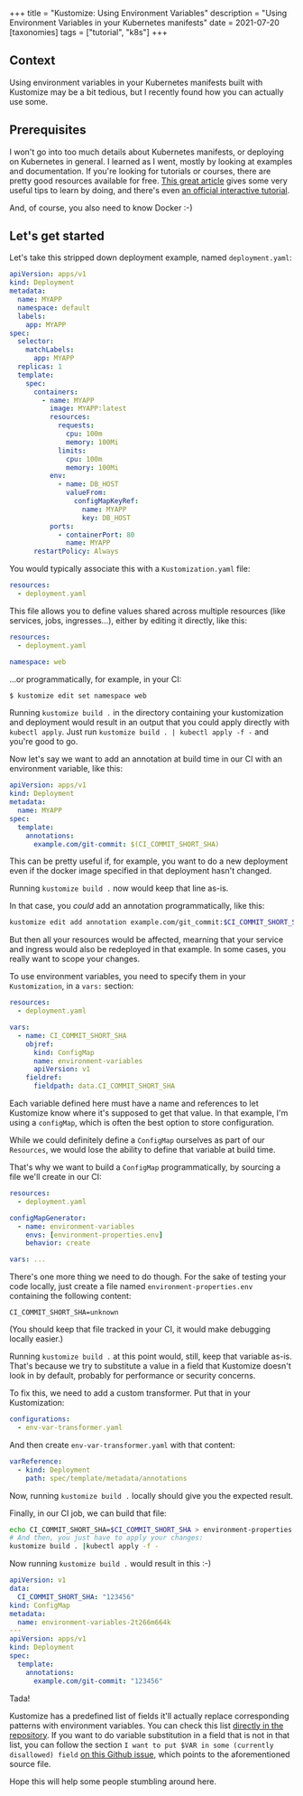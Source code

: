 +++
title = "Kustomize: Using Environment Variables"
description = "Using Environment Variables in your Kubernetes manifests"
date = 2021-07-20
[taxonomies]
tags = ["tutorial", "k8s"]
+++

## Context

Using environment variables in your Kubernetes manifests built with Kustomize may be a bit tedious, but I recently found how you can actually use some.

## Prerequisites

I won't go into too much details about Kubernetes manifests, or deploying on Kubernetes in general. I learned as I went, mostly by looking at examples and documentation. If you're looking for tutorials or courses, there are pretty good resources available for free. [This great article][0] gives some very useful tips to learn by doing, and there's even [an official interactive tutorial][1].

And, of course, you also need to know Docker :-)

## Let's get started

Let's take this stripped down deployment example, named `deployment.yaml`:

```yaml
apiVersion: apps/v1
kind: Deployment
metadata:
  name: MYAPP
  namespace: default
  labels:
    app: MYAPP
spec:
  selector:
    matchLabels:
      app: MYAPP
  replicas: 1
  template:
    spec:
      containers:
        - name: MYAPP
          image: MYAPP:latest
          resources:
            requests:
              cpu: 100m
              memory: 100Mi
            limits:
              cpu: 100m
              memory: 100Mi
          env:
            - name: DB_HOST
              valueFrom:
                configMapKeyRef:
                  name: MYAPP
                  key: DB_HOST
          ports:
            - containerPort: 80
              name: MYAPP
      restartPolicy: Always
```

You would typically associate this with a `Kustomization.yaml` file:

```yaml
resources:
  - deployment.yaml
```

This file allows you to define values shared across multiple resources (like services, jobs, ingresses...), either by editing it directly, like this:

```yaml
resources:
  - deployment.yaml

namespace: web
```

...or programmatically, for example, in your CI:

```sh
$ kustomize edit set namespace web
```

Running `kustomize build .` in the directory containing your kustomization and deployment would result in an output that you could apply directly with `kubectl apply`. Just run `kustomize build . | kubectl apply -f -` and you're good to go.

Now let's say we want to add an annotation at build time in our CI with an environment variable, like this:

```yaml
apiVersion: apps/v1
kind: Deployment
metadata:
  name: MYAPP
spec:
  template:
    annotations:
      example.com/git-commit: $(CI_COMMIT_SHORT_SHA)
```

This can be pretty useful if, for example, you want to do a new deployment even if the docker image specified in that deployment hasn't changed.

Running `kustomize build .` now would keep that line as-is.

In that case, you _could_ add an annotation programmatically, like this:

```sh
kustomize edit add annotation example.com/git_commit:$CI_COMMIT_SHORT_SHA
```

But then all your resources would be affected, mearning that your service and ingress would also be redeployed in that example. In some cases, you really want to scope your changes.

To use environment variables, you need to specify them in your `Kustomization`, in a `vars:` section:

```yaml
resources:
  - deployment.yaml

vars:
  - name: CI_COMMIT_SHORT_SHA
    objref:
      kind: ConfigMap
      name: environment-variables
      apiVersion: v1
    fieldref:
      fieldpath: data.CI_COMMIT_SHORT_SHA
```

Each variable defined here must have a name and references to let Kustomize know where it's supposed to get that value. In that example, I'm using a `configMap`, which is often the best option to store configuration.

While we could definitely define a `ConfigMap` ourselves as part of our `Resources`, we would lose the ability to define that variable at build time.

That's why we want to build a `ConfigMap` programmatically, by sourcing a file we'll create in our CI:

```yaml
resources:
  - deployment.yaml

configMapGenerator:
  - name: environment-variables
    envs: [environment-properties.env]
    behavior: create

vars: ...
```

There's one more thing we need to do though. For the sake of testing your code locally, just create a file named `environment-properties.env` containing the following content:

```
CI_COMMIT_SHORT_SHA=unknown
```

(You should keep that file tracked in your CI, it would make debugging locally easier.)

Running `kustomize build .` at this point would, still, keep that variable as-is. That's because we try to substitute a value in a field that Kustomize doesn't look in by default, probably for performance or security concerns.

To fix this, we need to add a custom transformer. Put that in your Kustomization:

```yaml
configurations:
  - env-var-transformer.yaml
```

And then create `env-var-transformer.yaml` with that content:

```yaml
varReference:
  - kind: Deployment
    path: spec/template/metadata/annotations
```

Now, running `kustomize build .` locally should give you the expected result.

Finally, in our CI job, we can build that file:

```sh
echo CI_COMMIT_SHORT_SHA=$CI_COMMIT_SHORT_SHA > environment-properties.env
# And then, you just have to apply your changes:
kustomize build . |kubectl apply -f -
```

Now running `kustomize build .` would result in this :-)

```yaml
apiVersion: v1
data:
  CI_COMMIT_SHORT_SHA: "123456"
kind: ConfigMap
metadata:
  name: environment-variables-2t266m664k
---
apiVersion: apps/v1
kind: Deployment
spec:
  template:
    annotations:
      example.com/git-commit: "123456"
```

Tada!

Kustomize has a predefined list of fields it'll actually replace corresponding patterns with environment variables. You can check this list [directly in the repository][2]. If you want to do variable substitution in a field that is not in that list, you can follow the section `I want to put $VAR in some (currently disallowed) field` [on this Github issue][3], which points to the aforementioned source file.

Hope this will help some people stumbling around here.

[0]: https://prefetch.net/blog/2019/10/16/the-beginners-guide-to-creating-kubernetes-manifests/
[1]: https://kubernetes.io/docs/tutorials/kubernetes-basics/deploy-app/deploy-interactive/
[2]: https://github.com/kubernetes-sigs/kustomize/blob/a280cdf5eeb748f5a72c8d94164ffdd68d03c5ce/api/konfig/builtinpluginconsts/varreference.go
[3]: https://github.com/kubernetes-sigs/kustomize/issues/2052
